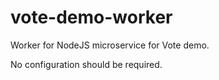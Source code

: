 # vote-demo-worker

Worker for NodeJS microservice for Vote demo.

No configuration should be required.